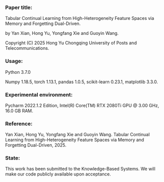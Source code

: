 
### **Paper title:** 

Tabular Continual Learning from High-Heterogeneity Feature Spaces via Memory and Forgetting Dual-Driven.

by Yan Xian, Hong Yu, Yongfang Xie and Guoyin Wang.

Copyright (C) 2025 Hong Yu Chongqing University of Posts and Telecommunications.

### **Usage:**

Python 3.7.0

Numpy 1.18.5, torch 1.13.1, pandas 1.0.5, scikit-learn 0.23.1, matplotlib 3.3.0.

### **Experimental environment:**

Pycharm 2022.1.2 Edition, Intel(R) Core(TM) RTX 2080Ti GPU @ 3.00 GHz, 16.0 GB RAM.

### **Reference:**

Yan Xian, Hong Yu, Yongfang Xie and Guoyin Wang. Tabular Continual Learning from High-Heterogeneity Feature Spaces via Memory and Forgetting Dual-Driven, 2025.

### **State:**

This work has been submitted to the Knowledge-Based Systems. We will make our code publicly available upon acceptance.
